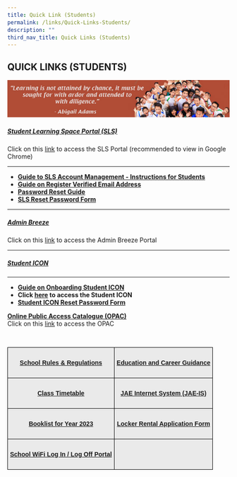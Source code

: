 ```yaml
---
title: Quick Link (Students)
permalink: /links/Quick-Links-Students/
description: ""
third_nav_title: Quick Links (Students)
---
```

## QUICK LINKS (STUDENTS)

![](/images/Students%20Link.jpeg)

##### [Student Learning Space Portal (SLS)](https://vle.learning.moe.edu.sg/login)  
Click on this [link](https://vle.learning.moe.edu.sg/login) to access the SLS Portal (recommended to view in Google Chrome)
***

*   **[Guide to SLS Account Management - Instructions for Students]([](/files/Links/Students/Guide%20to%20SLS%20Account%20Management%20–%20Instructions%20for%20Students.pdf))**
*   **[Guide on Register Verified Email Address]([](/files/Links/Students/User%20Guide%20-%20Register%20Verified%20Email%20Address.pdf)f)**
*   **[Password Reset Guide]([](/files/Links/Students/Password%20Reset%20Guide.pdf))**
*   **[SLS Reset Password Form](http://tinyurl.com/slsandiconresetpasswordform)**
* * *

##### [Admin Breeze](https://stgabrielssec.adminbreeze.com/)<br>
Click on this [link](https://stgabrielssec.adminbreeze.com/) to access the Admin Breeze Portal
* * *

##### [Student ICON](https://workspace.google.com/dashboard)

* * *
*   **[Guide on Onboarding Student ICON]([](/files/Links/Students/Onboard%20Student%20ICON%20Guide%20for%20School%20Website.pdf))**
*   **Click [here](https://workspace.google.com/dashboard) to access the Student ICON**
*  **[Student ICON Reset Password Form](http://tinyurl.com/slsandiconresetpasswordform)**

**[Online Public Access Catalogue (OPAC)](https://schoolibrary.moe.edu.sg/stgabrielssec)**<br>
Click on this [link](https://schoolibrary.moe.edu.sg/stgabrielssec) to access the OPAC


<br>

<style type="text/css">
.tg  {border-collapse:collapse;border-spacing:0;}
.tg td{border-color:black;border-style:solid;border-width:1px;font-family:Arial, sans-serif;font-size:14px;
  overflow:hidden;padding:10px 5px;word-break:normal;}
.tg th{border-color:black;border-style:solid;border-width:1px;font-family:Arial, sans-serif;font-size:14px;
  font-weight:normal;overflow:hidden;padding:10px 5px;word-break:normal;}
.tg .tg-n4qt{background-color:#EAEAEA;color:#222;font-weight:bold;text-align:center;vertical-align:top}
.tg .tg-ii8k{background-color:#EAEAEA;color:#222;text-align:center;vertical-align:top}
.tg .tg-otbs{background-color:#EAEAEA;color:#0C343D;font-weight:bold;text-align:center;vertical-align:top}
</style>
<table class="tg">
<thead>
  <tr>
    <th class="tg-otbs"><br><a href="(/files/Links/Students/School%20Rules%20and%20Regulation%202023.pdf)">School Rules &amp; Regulations</a><br></th>
    <th class="tg-n4qt"><br><a href="https://www.myskillsfuture.gov.sg/content/student/en/secondary.html">Education and Career Guidance</a><br><br></th>
  </tr>
</thead>
<tbody>
  <tr>
    <td class="tg-n4qt"><br><a href="https://sgss.edupage.org/timetable/">Class Timetable</a><br><br></td>
    <td class="tg-otbs"><br><a href="https://www.moe.gov.sg/education/admissions/jae/">JAE Internet System (JAE-IS)</a><br><br></td>
  </tr>
  <tr>
    <td class="tg-n4qt"><br><a href="https://stgabrielssec-moe-edu-sg-admin.cwp.sg/links/quick-links-students/booklist">Booklist for Year 2023</a><br><br></td>
    <td class="tg-otbs"><br><a href="/files/Locker%20Rental%20Application%20Form.pdf">Locker Rental Application Form</a><br><br></td>
  </tr>
  <tr>
    <td class="tg-otbs"><span style="color:#222;background-color:#EAEAEA"> </span><br><a href="http://portal.swn.moe.edu.sg/">School WiFi Log In / Log Off Portal</a> <br><br></td>
    <td class="tg-otbs"></td>
  </tr>
</tbody>
</table>
